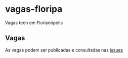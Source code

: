 # vagas-floripa
Vagas tech em Florianópolis

## Vagas
As vagas podem ser publicadas e consultadas nas [issues](https://github.com/LucienCorreia/vagas-floripa/issues)
